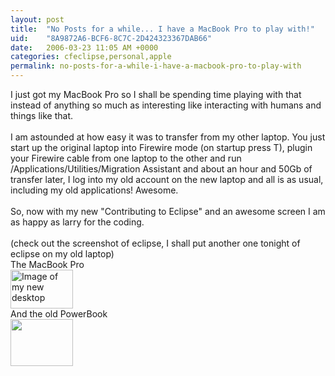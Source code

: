 ```yaml
---
layout: post
title:  "No Posts for a while... I have a MacBook Pro to play with!"
uid:	"8A9872A6-BCF6-8C7C-2D424323367DAB66"
date:   2006-03-23 11:05 AM +0000
categories: cfeclipse,personal,apple
permalink: no-posts-for-a-while-i-have-a-macbook-pro-to-play-with
---
```

I just got my MacBook Pro so I shall be spending time playing with that instead of anything so much as interesting like interacting with humans and things like that.<br /><br />I am astounded at how easy it was to transfer from my other laptop. You just start up the original laptop into Firewire mode (on startup press T), plugin your Firewire cable from one laptop to the other and run /Applications/Utilities/Migration Assistant and about an hour and 50Gb of transfer later, I log into my old account on the new laptop and all is as usual, including my old applications! Awesome.<br /><br />So, now with my new &quot;Contributing to Eclipse&quot; and an awesome screen I am as happy as larry for the coding.<br /><br />(check out the screenshot of eclipse, I shall put another one tonight of eclipse on my old laptop)<br />The MacBook Pro<br /><a target="_blank" href="/UserFiles/Image/Picture_3.png"><img width="100" height="62" border="0" alt="Image of my new desktop" src="/UserFiles/Image/mbp_thumb.png" /></a><br />And the old PowerBook<br /><a href="/UserFiles/Image/cf_pb.png" target="_blank"><img width="100" height="75" border="0" src="/UserFiles/Image/cf_pb_thmb.png" alt="" /></a>